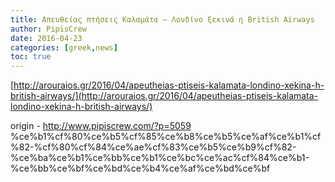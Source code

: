 ```yaml
---
title: Απευθείας πτήσεις Καλαμάτα – Λονδίνο ξεκινά η British Airways
author: PipisCrew
date: 2016-04-23
categories: [greek,news]
toc: true
---
```


[http://arouraios.gr/2016/04/apeutheias-ptiseis-kalamata-londino-xekina-h-british-airways/](http://arouraios.gr/2016/04/apeutheias-ptiseis-kalamata-londino-xekina-h-british-airways/)

origin - http://www.pipiscrew.com/?p=5059 %ce%b1%cf%80%ce%b5%cf%85%ce%b8%ce%b5%ce%af%ce%b1%cf%82-%cf%80%cf%84%ce%ae%cf%83%ce%b5%ce%b9%cf%82-%ce%ba%ce%b1%ce%bb%ce%b1%ce%bc%ce%ac%cf%84%ce%b1-%ce%bb%ce%bf%ce%bd%ce%b4%ce%af%ce%bd%ce%bf